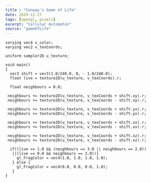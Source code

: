 ```yaml
---
title : "Conway's Game of Life"
date: 2019-12-27
tags: [opengl, pixels]
excerpt: "Cellular Automaton"
source: "gameOfLife"
---
```


<script src="soundmanager2-setup.js" id="setup"></script>
<script src="soundmanager2-jsmin.js" id="jsmin"></script>
<div id="embed-html" display="inline-block"></div>

<script type="text/javascript" src="/GameOfLife/html.nocache.js"></script>

<script>
  function handleMouseDown(evt) {
    evt.preventDefault();
    evt.stopPropagation();
    evt.target.style.cursor = 'default';
    window.focus();
  }

  function handleMouseUp(evt) {
    evt.preventDefault();
    evt.stopPropagation();
    evt.target.style.cursor = '';
  }
  document.getElementById('embed-html').addEventListener('mousedown', handleMouseDown, false);
  document.getElementById('embed-html').addEventListener('mouseup', handleMouseUp, false);
</script>


~~~
varying vec4 v_color;
varying vec2 v_texCoords;

uniform sampler2D u_texture;

void main()
{
  vec3 shift = vec3(1.0/240.0, 0, - 1.0/240.0);
  float live = texture2D(u_texture, v_texCoords).r;

  float neighbours = 0.0;

 neighbours += texture2D(u_texture, v_texCoords + shift.xy).r;
 neighbours += texture2D(u_texture, v_texCoords - shift.xy).r;
	
 neighbours += texture2D(u_texture, v_texCoords + shift.yx).r;
 neighbours += texture2D(u_texture, v_texCoords - shift.yx).r;
	
 neighbours += texture2D(u_texture, v_texCoords + shift.xx).r;
 neighbours += texture2D(u_texture, v_texCoords - shift.xx).r;
	
 neighbours += texture2D(u_texture, v_texCoords + shift.xz).r;
 neighbours += texture2D(u_texture, v_texCoords - shift.xz).r;

  if((live == 1.0 && (neighbours == 3.0 || neighbours == 2.0)) 
   ||(live == 0.0 && neighbours == 3.0)){
     gl_FragColor = vec4(1.0, 1.0, 1.0, 1.0);
   } else {
     gl_FragColor = vec4(0.0, 0.0, 0.0, 1.0);
   }
}
~~~
